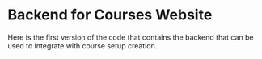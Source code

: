 # Backend for Courses Website

Here is the first version of the code that contains the backend that can be used to integrate with course setup creation.
